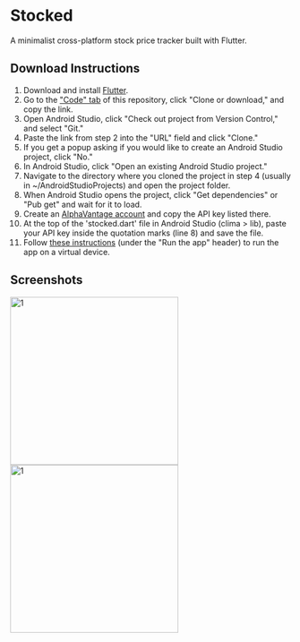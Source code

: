 # Stocked
A minimalist cross-platform stock price tracker built with Flutter.

## Download Instructions
1. Download and install [Flutter](http://flutter.dev/).
2. Go to the ["Code" tab](https://github.com/R-Taneja/flutter-bmi) of this repository, click "Clone or download," and copy the link.
3. Open Android Studio, click "Check out project from Version Control," and select "Git."
4. Paste the link from step 2 into the "URL" field and click "Clone."
5. If you get a popup asking if you would like to create an Android Studio project, click "No."
6. In Android Studio, click "Open an existing Android Studio project."
7. Navigate to the directory where you cloned the project in step 4 (usually in ~/AndroidStudioProjects) and open the project folder.
8. When Android Studio opens the project, click "Get dependencies" or "Pub get" and wait for it to load.
9. Create an [AlphaVantage account](https://www.alphavantage.co/support/#api-key) and copy the API key listed there.
10. At the top of the 'stocked.dart' file in Android Studio (clima > lib), paste your API key inside the quotation marks (line 8) and save the file.
11. Follow [these instructions](https://flutter.dev/docs/get-started/test-drive) (under the "Run the app" header) to run the app on a virtual device.

## Screenshots

<img src="https://user-images.githubusercontent.com/47066511/79512918-86587e80-8010-11ea-9d2c-344339b01d13.png" width="300" alt="1">
<img src="https://user-images.githubusercontent.com/47066511/79512920-86f11500-8010-11ea-8f59-4d4a08a98e07.png" width="300" alt="1">
